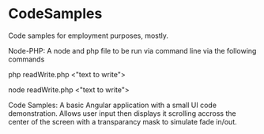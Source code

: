 # CodeSamples
Code samples for employment purposes, mostly.

Node-PHP: A node and php file to be run via command line via the following commands

php readWrite.php <debug> <read> <write> <"text to write">

node readWrite.php <debug> <read> <write> <"text to write">

Code Samples: A basic Angular application with a small UI code demonstration. Allows user input then displays it scrolling accross the center of the screen with a transparancy mask to simulate fade in/out.